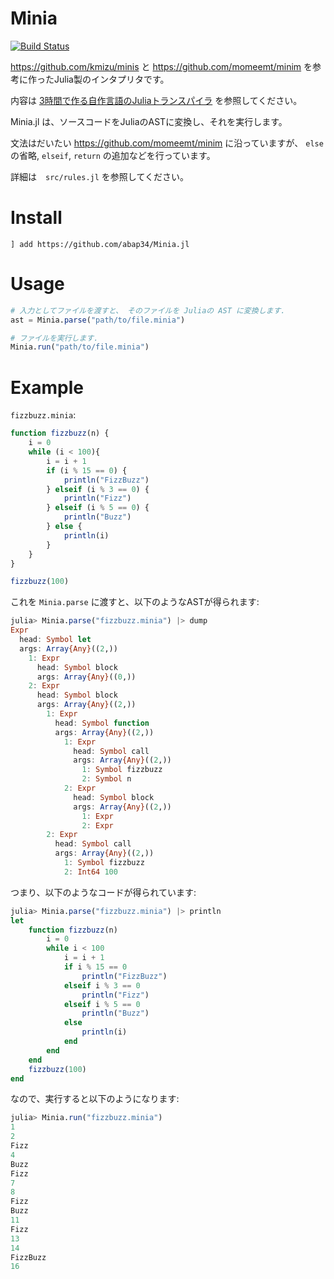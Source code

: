 # Minia

    
[![Build Status](https://github.com/abap34/Minia.jl/actions/workflows/CI.yml/badge.svg?branch=main)](https://github.com/abap34/Minia.jl/actions/workflows/CI.yml?query=branch%3Amain)



https://github.com/kmizu/minis と https://github.com/momeemt/minim を参考に作ったJulia製のインタプリタです。

内容は [3時間で作る自作言語のJuliaトランスパイラ](https://www.abap34.com/posts/mini-lang.html) を参照してください。

Minia.jl は、ソースコードをJuliaのASTに変換し、それを実行します。


文法はだいたい https://github.com/momeemt/minim に沿っていますが、
`else` の省略, `elseif`, `return` の追加などを行っています。

詳細は　`src/rules.jl` を参照してください。


# Install

```plaintext
] add https://github.com/abap34/Minia.jl
```

# Usage

```julia
# 入力としてファイルを渡すと、 そのファイルを Juliaの AST に変換します.
ast = Minia.parse("path/to/file.minia")

# ファイルを実行します.
Minia.run("path/to/file.minia")
```

# Example

`fizzbuzz.minia`:

```julia
function fizzbuzz(n) {
    i = 0
    while (i < 100){
        i = i + 1
        if (i % 15 == 0) {
            println("FizzBuzz")
        } elseif (i % 3 == 0) {
            println("Fizz")
        } elseif (i % 5 == 0) {
            println("Buzz")
        } else {
            println(i)
        }
    }
}

fizzbuzz(100)
```

これを `Minia.parse` に渡すと、以下のようなASTが得られます:

```julia
julia> Minia.parse("fizzbuzz.minia") |> dump
Expr
  head: Symbol let
  args: Array{Any}((2,))
    1: Expr
      head: Symbol block
      args: Array{Any}((0,))
    2: Expr
      head: Symbol block
      args: Array{Any}((2,))
        1: Expr
          head: Symbol function
          args: Array{Any}((2,))
            1: Expr
              head: Symbol call
              args: Array{Any}((2,))
                1: Symbol fizzbuzz
                2: Symbol n
            2: Expr
              head: Symbol block
              args: Array{Any}((2,))
                1: Expr
                2: Expr
        2: Expr
          head: Symbol call
          args: Array{Any}((2,))
            1: Symbol fizzbuzz
            2: Int64 100
```

つまり、以下のようなコードが得られています:


```julia
julia> Minia.parse("fizzbuzz.minia") |> println
let
    function fizzbuzz(n)
        i = 0
        while i < 100
            i = i + 1
            if i % 15 == 0
                println("FizzBuzz")
            elseif i % 3 == 0
                println("Fizz")
            elseif i % 5 == 0
                println("Buzz")
            else
                println(i)
            end
        end
    end
    fizzbuzz(100)
end
```


なので、実行すると以下のようになります:


```julia
julia> Minia.run("fizzbuzz.minia")
1
2
Fizz
4
Buzz
Fizz
7
8
Fizz
Buzz
11
Fizz
13
14
FizzBuzz
16
```

